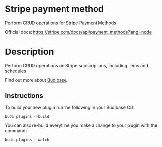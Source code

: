 # Stripe payment method

Perform CRUD operations for Stripe Payment Methods

Official docs: https://stripe.com/docs/api/payment_methods?lang=node

# Description
Perform CRUD operations on Stripe subscriptions, including items and schedules

Find out more about [Budibase](https://github.com/Budibase/budibase).

## Instructions

To build your new  plugin run the following in your Budibase CLI:
```
budi plugins --build
```

You can also re-build everytime you make a change to your plugin with the command:
```
budi plugins --watch
```
